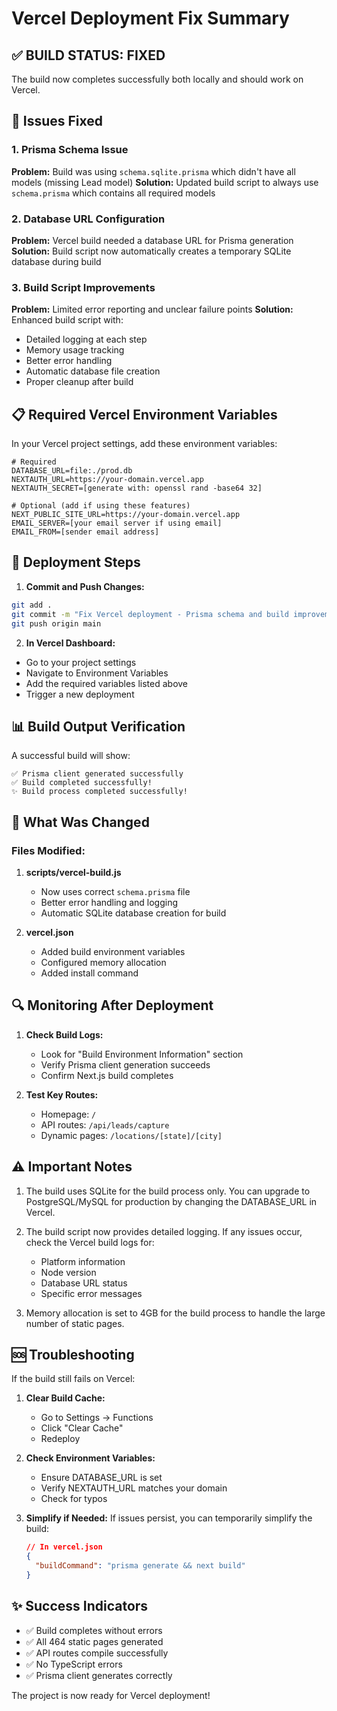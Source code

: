 # Vercel Deployment Fix Summary

## ✅ BUILD STATUS: FIXED

The build now completes successfully both locally and should work on Vercel.

## 🔧 Issues Fixed

### 1. **Prisma Schema Issue**
**Problem:** Build was using `schema.sqlite.prisma` which didn't have all models (missing Lead model)
**Solution:** Updated build script to always use `schema.prisma` which contains all required models

### 2. **Database URL Configuration**
**Problem:** Vercel build needed a database URL for Prisma generation
**Solution:** Build script now automatically creates a temporary SQLite database during build

### 3. **Build Script Improvements**
**Problem:** Limited error reporting and unclear failure points
**Solution:** Enhanced build script with:
- Detailed logging at each step
- Memory usage tracking
- Better error handling
- Automatic database file creation
- Proper cleanup after build

## 📋 Required Vercel Environment Variables

In your Vercel project settings, add these environment variables:

```
# Required
DATABASE_URL=file:./prod.db
NEXTAUTH_URL=https://your-domain.vercel.app
NEXTAUTH_SECRET=[generate with: openssl rand -base64 32]

# Optional (add if using these features)
NEXT_PUBLIC_SITE_URL=https://your-domain.vercel.app
EMAIL_SERVER=[your email server if using email]
EMAIL_FROM=[sender email address]
```

## 🚀 Deployment Steps

1. **Commit and Push Changes:**
```bash
git add .
git commit -m "Fix Vercel deployment - Prisma schema and build improvements"
git push origin main
```

2. **In Vercel Dashboard:**
- Go to your project settings
- Navigate to Environment Variables
- Add the required variables listed above
- Trigger a new deployment

## 📊 Build Output Verification

A successful build will show:
```
✅ Prisma client generated successfully
✅ Build completed successfully!
✨ Build process completed successfully!
```

## 🎯 What Was Changed

### Files Modified:
1. **scripts/vercel-build.js**
   - Now uses correct `schema.prisma` file
   - Better error handling and logging
   - Automatic SQLite database creation for build

2. **vercel.json**
   - Added build environment variables
   - Configured memory allocation
   - Added install command

## 🔍 Monitoring After Deployment

1. **Check Build Logs:**
   - Look for "Build Environment Information" section
   - Verify Prisma client generation succeeds
   - Confirm Next.js build completes

2. **Test Key Routes:**
   - Homepage: `/`
   - API routes: `/api/leads/capture`
   - Dynamic pages: `/locations/[state]/[city]`

## ⚠️ Important Notes

1. The build uses SQLite for the build process only. You can upgrade to PostgreSQL/MySQL for production by changing the DATABASE_URL in Vercel.

2. The build script now provides detailed logging. If any issues occur, check the Vercel build logs for:
   - Platform information
   - Node version
   - Database URL status
   - Specific error messages

3. Memory allocation is set to 4GB for the build process to handle the large number of static pages.

## 🆘 Troubleshooting

If the build still fails on Vercel:

1. **Clear Build Cache:**
   - Go to Settings → Functions
   - Click "Clear Cache"
   - Redeploy

2. **Check Environment Variables:**
   - Ensure DATABASE_URL is set
   - Verify NEXTAUTH_URL matches your domain
   - Check for typos

3. **Simplify if Needed:**
   If issues persist, you can temporarily simplify the build:
   ```json
   // In vercel.json
   {
     "buildCommand": "prisma generate && next build"
   }
   ```

## ✨ Success Indicators

- ✅ Build completes without errors
- ✅ All 464 static pages generated
- ✅ API routes compile successfully
- ✅ No TypeScript errors
- ✅ Prisma client generates correctly

The project is now ready for Vercel deployment!
